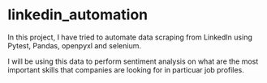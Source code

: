 # linkedin_automation

In this project, I have tried to automate data scraping from LinkedIn using Pytest, Pandas, openpyxl and selenium.

I will be using this data to perform sentiment analysis on what are the most important skills that companies are looking for in particuar job profiles.
